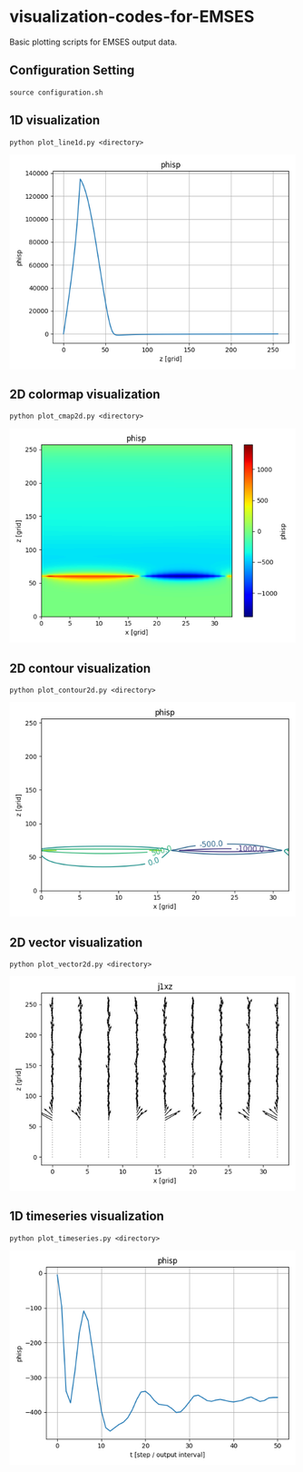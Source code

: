 # visualization-codes-for-EMSES
Basic plotting scripts for EMSES output data.

## Configuration Setting

```
source configuration.sh
```

## 1D visualization
```
python plot_line1d.py <directory>
```
![1D visualization](/imgs/phisp_-1.png)

## 2D colormap visualization
```
python plot_cmap2d.py <directory>
```
![1D visualization](/imgs/phisp_-1_cmap2d.png)

## 2D contour visualization
```
python plot_contour2d.py <directory>
```
![1D visualization](/imgs/phisp_-1_contour2d.png)

## 2D vector visualization
```
python plot_vector2d.py <directory>
```
![1D visualization](/imgs/j1xz_-1.png)

## 1D timeseries visualization
```
python plot_timeseries.py <directory>
```
![1D visualization](/imgs/phisp_timeseries.png)
